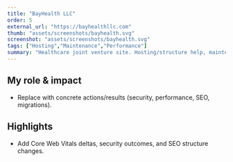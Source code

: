 ```yaml
---
title: "BayHealth LLC"
order: 5
external_url: "https://bayhealthllc.com"
thumb: "assets/screenshots/bayhealth.svg"
screenshot: "assets/screenshots/bayhealth.svg"
tags: ["Hosting","Maintenance","Performance"]
summary: "Healthcare joint venture site. Hosting/structure help, maintenance."
---
```


## My role & impact
- Replace with concrete actions/results (security, performance, SEO, migrations).

## Highlights
- Add Core Web Vitals deltas, security outcomes, and SEO structure changes.
